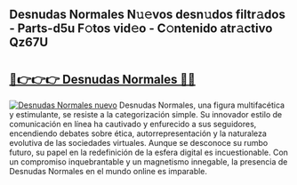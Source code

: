 ## Desnudas Normales N𝚞𝚎vos desn𝚞dos filtr𝚊dos - Parts-d5u F𝚘tos vid𝚎o - C𝚘ntenido atr𝚊ctivo Qz67U

# <h2><a href="http://mb3p4y.tromn.icu/?c=Desnudas+Normales">🔗👉👉👉 Desnudas Normales 🔗🔗</a></h2>

[![Desnudas Normales nuevo](https://i.imgur.com/pEAQMta.gif)](http://mb3p4y.tromn.icu/?c=Desnudas+Normales)
Desnudas Normales, una figura multifacética y estimulante, se resiste a la categorización simple. Su innovador estilo de comunicación en línea ha cautivado y enfurecido a sus seguidores, encendiendo debates sobre ética, autorrepresentación y la naturaleza evolutiva de las sociedades virtuales. Aunque se desconoce su rumbo futuro, su papel en la redefinición de la esfera digital es incuestionable. Con un compromiso inquebrantable y un magnetismo innegable, la presencia de Desnudas Normales en el mundo online es imparable.
